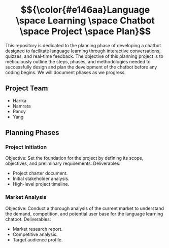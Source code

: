 # $${\color{#e146aa}Language \space Learning \space Chatbot \space Project \space Plan}$$

This repository is dedicated to the planning phase of developing a chatbot designed to facilitate language learning through interactive conversations, quizzes, and real-time feedback. The objective of this planning project is to meticulously outline the steps, phases, and methodologies needed to successfully design and plan the development of the chatbot before any coding begins.
We will document phases as we progress.

## Project Team

- Harika
- Namrata
- Rancy
- Yang
  
## Planning Phases

### Project Initiation

Objective: Set the foundation for the project by defining its scope, objectives, and preliminary requirements.
Deliverables:
- Project charter document.
- Initial stakeholder analysis.
- High-level project timeline.

### Market Analysis

Objective: Conduct a thorough analysis of the current market to understand the demand, competition, and potential user base for the language learning chatbot.
Deliverables:
- Market research report.
- Competitive analysis.
- Target audience profile.
